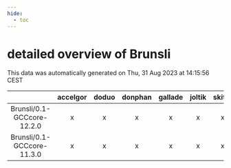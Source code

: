 ```yaml
---
hide:
  - toc
---
```


detailed overview of Brunsli
============================


This data was automatically generated on Thu, 31 Aug 2023 at 14:15:56 CEST  

| |accelgor|doduo|donphan|gallade|joltik|skitty|swalot|victini|
| :---: | :---: | :---: | :---: | :---: | :---: | :---: | :---: | :---: |
|Brunsli/0.1-GCCcore-12.2.0|x|x|x|x|x|x|x|x|
|Brunsli/0.1-GCCcore-11.3.0|x|x|x|x|x|x|x|x|
